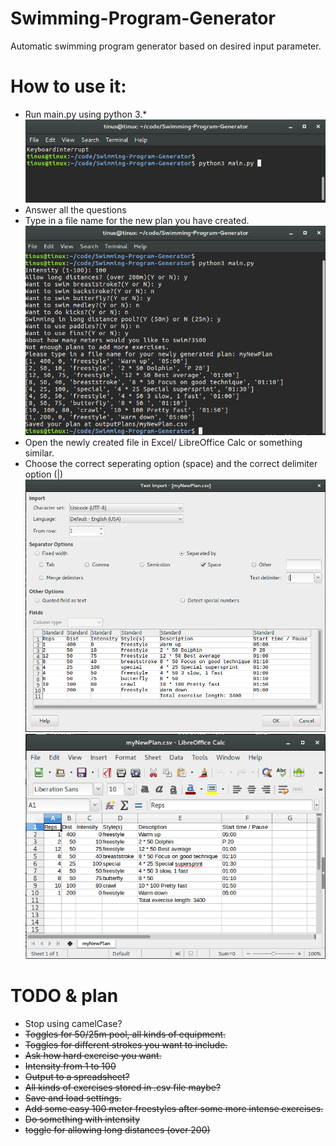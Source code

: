 # Swimming-Program-Generator  
Automatic swimming program generator based on desired input parameter.  

# How to use it:
* Run main.py using python 3.*
![Step 1](images/step1.png)
* Answer all the questions
* Type in a file name for the new plan you have created.
![Step 2](images/step2.png)
* Open the newly created file in Excel/ LibreOffice Calc or something similar.
* Choose the correct seperating option (space) and the correct delimiter option (|)
![Step 3](images/step3.png)
![Step 4](images/step4.png)
# TODO & plan
* Stop using camelCase?
* ~~Toggles for 50/25m pool, all kinds of equipment.~~
* ~~Toggles for different strokes you want to include.~~
* ~~Ask how hard exercise you want.~~
* ~~Intensity from 1 to 100~~
* ~~Output to a spreadsheet?~~
* ~~All kinds of exercises stored in .csv file maybe?~~
* ~~Save and load settings.~~
* ~~Add some easy 100 meter freestyles after some more intense exercises.~~
* ~~Do something with intensity~~
* ~~toggle for allowing long distances (over 200)~~
